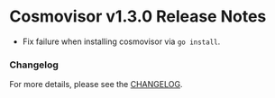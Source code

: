 # Cosmovisor v1.3.0 Release Notes

* Fix failure when installing cosmovisor via `go install`.

### Changelog

For more details, please see the [CHANGELOG](https://github.com/cosmos/cosmos-sdk/blob/cosmovisor/v1.3.0/cosmovisor/CHANGELOG.md).

